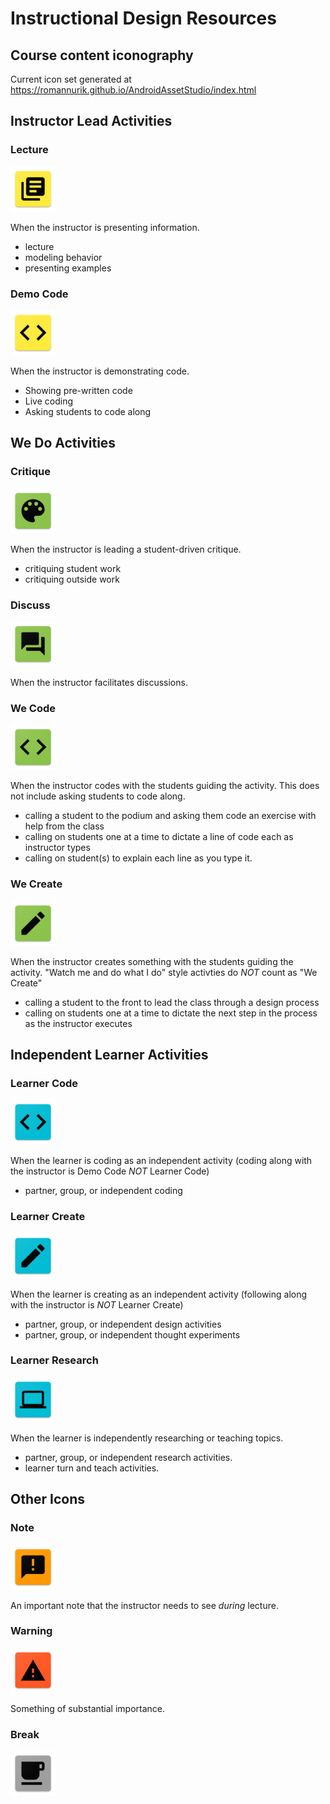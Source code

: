 # Instructional Design Resources #
## Course content iconography ##

Current icon set generated at https://romannurik.github.io/AndroidAssetStudio/index.html

## Instructor Lead Activities ##

### Lecture ###
![lecture](https://github.com/CjJordan/lp-template/blob/master/id-resources/icons/icon_lecture/res/mipmap-hdpi/ic_lecture.png)

When the instructor is presenting information.
- lecture
- modeling behavior
- presenting examples

### Demo Code ###
![demo-code](https://github.com/CjJordan/lp-template/blob/master/id-resources/icons/icon_demo_code/res/mipmap-hdpi/ic_demo_code.png)

When the instructor is demonstrating code.
- Showing pre-written code
- Live coding
- Asking students to code along

## We Do Activities ##


### Critique ###
![critique](https://github.com/CjJordan/lp-template/blob/master/id-resources/icons/icon_critique/res/mipmap-hdpi/ic_critique.png)

When the instructor is leading a student-driven critique. 
- critiquing student work
- critiquing outside work


### Discuss ###
![discuss](https://github.com/CjJordan/lp-template/blob/master/id-resources/icons/icon_discuss/res/mipmap-hdpi/ic_discuss.png)

When the instructor facilitates discussions.

### We Code ###
![we code](https://github.com/CjJordan/lp-template/blob/master/id-resources/icons/icon_we_code/res/mipmap-hdpi/ic_we_code.png)

When the instructor codes with the students guiding the activity. This does not include asking students to code along.
- calling a student to the podium and asking them code an exercise with help from the class
- calling on students one at a time to dictate a line of code each as instructor types
- calling on student(s) to explain each line as you type it.

### We Create ###
![we code](https://github.com/CjJordan/lp-template/blob/master/id-resources/icons/icon_we_create/res/mipmap-hdpi/ic_we_create.png)

When the instructor creates something with the students guiding the activity. "Watch me and do what I do" style activties do  _NOT_ count as "We Create"
- calling a student to the front to lead the class through a design process
- calling on students one at a time to dictate the next step in the process as the instructor executes

## Independent Learner Activities ##

### Learner Code ###
![learn-code](https://github.com/CjJordan/lp-template/blob/master/id-resources/icons/icon_learn_code/res/mipmap-hdpi/ic_learn_code.png)

When the learner is coding as an independent activity (coding along with the instructor is Demo Code _NOT_ Learner Code) 
- partner, group, or independent coding


### Learner Create ###
![create](https://github.com/CjJordan/lp-template/blob/master/id-resources/icons/icon_create/res/mipmap-hdpi/ic_learn_create.png)

When the learner is creating as an independent activity (following along with the instructor is _NOT_ Learner Create)
- partner, group, or independent design activities
- partner, group, or independent thought experiments


### Learner Research ###
![research](https://github.com/CjJordan/lp-template/blob/master/id-resources/icons/icon_research/res/mipmap-hdpi/ic_research.png)

When the learner is independently researching or teaching topics.

- partner, group, or independent research activities.
- learner turn and teach activities.


## Other Icons ##

### Note ###
![note](https://github.com/CjJordan/lp-template/blob/master/id-resources/icons/icon_note/res/mipmap-hdpi/ic_note.png)

An important note that the instructor needs to see _during_ lecture.

### Warning ###
![warning](https://github.com/CjJordan/lp-template/blob/master/id-resources/icons/icon_warning/res/mipmap-hdpi/ic_warning.png)

Something of substantial importance. 

### Break ###
![break](https://github.com/CjJordan/lp-template/blob/master/id-resources/icons/icon_break/res/mipmap-hdpi/ic_break.png)




